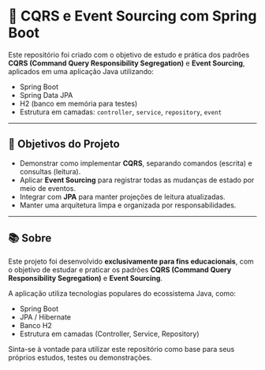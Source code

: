 # 📘 CQRS e Event Sourcing com Spring Boot

Este repositório foi criado com o objetivo de estudo e prática dos padrões **CQRS (Command Query Responsibility Segregation)** e **Event Sourcing**, aplicados em uma aplicação Java utilizando:

- Spring Boot  
- Spring Data JPA  
- H2 (banco em memória para testes)  
- Estrutura em camadas: `controller`, `service`, `repository`, `event`  
---

## 🚀 Objetivos do Projeto

- Demonstrar como implementar **CQRS**, separando comandos (escrita) e consultas (leitura).
- Aplicar **Event Sourcing** para registrar todas as mudanças de estado por meio de eventos.
- Integrar com **JPA** para manter projeções de leitura atualizadas.
- Manter uma arquitetura limpa e organizada por responsabilidades.

---

## 📚 Sobre

Este projeto foi desenvolvido **exclusivamente para fins educacionais**, com o objetivo de estudar e praticar os padrões **CQRS (Command Query Responsibility Segregation)** e **Event Sourcing**.

A aplicação utiliza tecnologias populares do ecossistema Java, como:

- Spring Boot
- JPA / Hibernate
- Banco H2
- Estrutura em camadas (Controller, Service, Repository)

Sinta-se à vontade para utilizar este repositório como base para seus próprios estudos, testes ou demonstrações.
